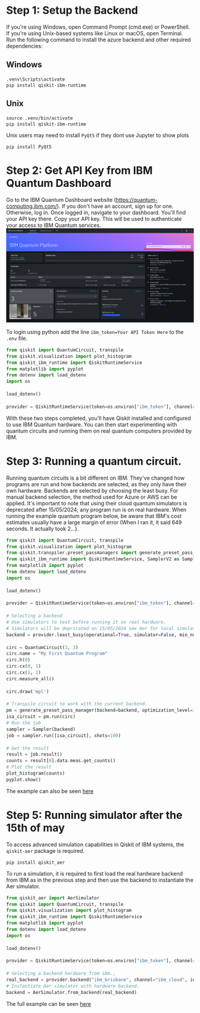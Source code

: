 # Step 1: Setup the Backend

If you're using Windows, open Command Prompt (cmd.exe) or PowerShell. If you're using Unix-based systems like Linux or macOS, open Terminal.
Run the following command to install the azure backend and other required dependencies:

## Windows
```
.venv\Scripts\activate
pip install qiskit-ibm-runtime
```

## Unix

```
source .venv/bin/activate
pip install qiskit-ibm-runtime
```

Unix users may need to install `PyQt5` if they dont use Jupyter to show plots
```
pip install PyQt5
```

# Step 2: Get API Key from IBM Quantum Dashboard

Go to the IBM Quantum Dashboard website (https://quantum-computing.ibm.com/).
If you don't have an account, sign up for one. Otherwise, log in.
Once logged in, navigate to your dashboard. You'll find your API key there.
Copy your API key. This will be used to authenticate your access to IBM Quantum services.
![alt text](./images/api_key.png "Title")

To login using python add the line `ibm_token=Your API Token Here` to the `.env` file.
```python
from qiskit import QuantumCircuit, transpile
from qiskit.visualization import plot_histogram
from qiskit_ibm_runtime import QiskitRuntimeService
from matplotlib import pyplot
from dotenv import load_dotenv
import os

load_dotenv()

provider = QiskitRuntimeService(token=os.environ["ibm_token"], channel="ibm_cloud", instance=os.environ["ibm_crn"])
```

With these two steps completed, you'll have Qiskit installed and configured to use IBM Quantum hardware. You can then start experimenting with quantum circuits and running them on real quantum computers provided by IBM.

# Step 3: Running a quantum circuit.
Running quantum circuits is a bit different on IBM. They've changed how programs are run and how backends are selected, as they only have their own hardware. Backends are selected by choosing the least busy. For manual backend selection, the method used for Azure or AWS can be applied. It's important to note that using their cloud quantum simulators is deprecated after 15/05/2024; any program run is on real hardware. When running the example quantum program below, be aware that IBM's cost estimates usually have a large margin of error (When I ran it, it said 649 seconds. It actually took 2...).
```python
from qiskit import QuantumCircuit, transpile
from qiskit.visualization import plot_histogram
from qiskit.transpiler.preset_passmanagers import generate_preset_pass_manager
from qiskit_ibm_runtime import QiskitRuntimeService, SamplerV2 as Sampler
from matplotlib import pyplot
from dotenv import load_dotenv
import os

load_dotenv()

provider = QiskitRuntimeService(token=os.environ["ibm_token"], channel="ibm_cloud", instance=os.environ["ibm_crn"])

# Selecting a backend
# Use simulators to test before running it on real hardware.
# Simulators will be depricated on 15/05/2024 see Aer for local simulation
backend = provider.least_busy(operational=True, simulator=False, min_num_qubits=127)

circ = QuantumCircuit(3, 3)
circ.name = "My First Quantum Program"
circ.h(0)
circ.cx(0, 1)
circ.cx(1, 2)
circ.measure_all()

circ.draw('mpl')

# Transpile circuit to work with the current backend.
pm = generate_preset_pass_manager(backend=backend, optimization_level=1)
isa_circuit = pm.run(circ)
# Run the job
sampler = Sampler(backend)
job = sampler.run([isa_circuit], shots=100)

# Get the result
result = job.result()
counts = result[0].data.meas.get_counts()
# Plot the result
plot_histogram(counts)
pyplot.show()
```
The example can also be seen [here](https://github.com/LowkeyCoding/QuantumSetup/blob/ibm_backend/sample.py)

# Step 5: Running simulator after the 15th of may
To access advanced simulation capabilities in Qiskit of IBM systems, the `qiskit-aer` package is required.

```
pip install qiskit_aer
```

To run a simulation, it is required to first load the real hardware backend from IBM as in the previous step and then use the backend to instantiate the Aer simulator.

```python
from qiskit_aer import AerSimulator
from qiskit import QuantumCircuit, transpile
from qiskit.visualization import plot_histogram
from qiskit_ibm_runtime import QiskitRuntimeService
from matplotlib import pyplot
from dotenv import load_dotenv
import os

load_dotenv()

provider = QiskitRuntimeService(token=os.environ["ibm_token"], channel="ibm_cloud", instance=os.environ["ibm_crn"])

# Selecting a backend hardware from ibm.,
real_backend = provider.backend("ibm_brisbane", channel="ibm_cloud", instance=os.environ["ibm_crn"])
# Instantiate Aer simulator with hardware backend.
backend = AerSimulator.from_backend(real_backend)
```

The full example can be seen [here](https://github.com/LowkeyCoding/QuantumSetup/blob/ibm_backend/sample_noise.py)
